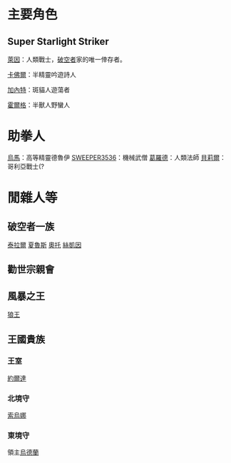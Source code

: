 <!-- TITLE: 角色列表 -->
<!-- SUBTITLE: 就列表喇幹 -->

# 主要角色
## Super Starlight Striker
[萊因](萊因)：人類戰士，[破空者](/組織/破空者一族)家的唯一倖存者。

[卡佛爾](卡佛爾)：半精靈吟遊詩人

[加內特](加內特)：斑貓人遊蕩者

[霍爾格](霍爾格)：半獸人野蠻人
# 助拳人
[烏馬](烏馬)：高等精靈德魯伊
[SWEEPER3536](SWEEPER3536)：機械武僧
[葛羅德](葛羅德)：人類法師
[貝莉爾](貝莉爾)：哥利亞戰士(?
# 閒雜人等
## 破空者一族
[泰拉爾](泰拉爾)
[夏魯斯](夏魯斯)
[奧托](奧托)
[絲凱因](絲凱因)
## 勸世宗親會
## 風暴之王
[狼王](狼王)
## 王國貴族
### 王室
[約爾達](約爾達)
### 北境守
[索烏娜](索烏娜)
### 東境守
領主[烏德蘭](烏德蘭)